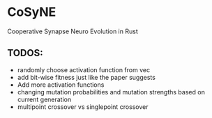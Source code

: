 # CoSyNE
Cooperative Synapse Neuro Evolution in Rust

## TODOS:
- randomly choose activation function from vec
- add bit-wise fitness just like the paper suggests
- Add more activation functions
- changing mutation probabilities and mutation strengths based on current generation
- multipoint crossover vs singlepoint crossover
